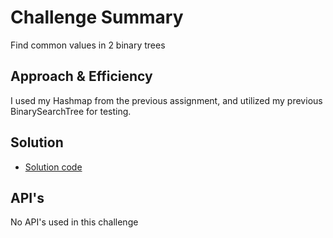 # Challenge Summary
Find common values in 2 binary trees

## Approach & Efficiency
I used my Hashmap from the previous assignment, and utilized my previous BinarySearchTree for testing.

## Solution
- [Solution code]()

## API's
No API's used in this challenge
